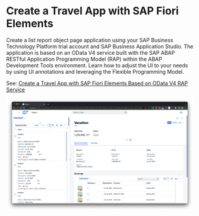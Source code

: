 # Create a Travel App with SAP Fiori Elements

Create a list report object page application using your SAP Business Technology Platform trial account and SAP Business Application Studio. The application is based on an OData V4 service built with the SAP ABAP RESTful Application Programming Model (RAP) within the ABAP Development Tools environment. Learn how to adjust the UI to your needs by using UI annotations and leveraging the Flexible Programming Model.

See: [Create a Travel App with SAP Fiori Elements Based on OData V4 RAP Service](https://developers.sap.com/group.fiori-tools-odata-v4-travel.html)

![](assets/app.png)
